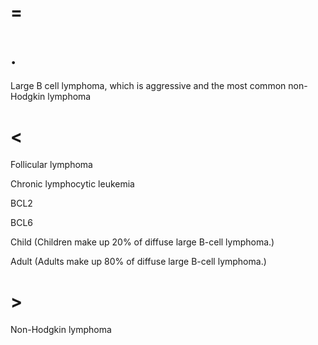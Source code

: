 # =

# .

Large B cell lymphoma, which is aggressive and the most common non-Hodgkin lymphoma

# <

Follicular lymphoma

Chronic lymphocytic leukemia

BCL2

BCL6

Child (Children make up 20% of diffuse large B-cell lymphoma.)

Adult (Adults make up 80% of diffuse large B-cell lymphoma.)

# >

Non-Hodgkin lymphoma
